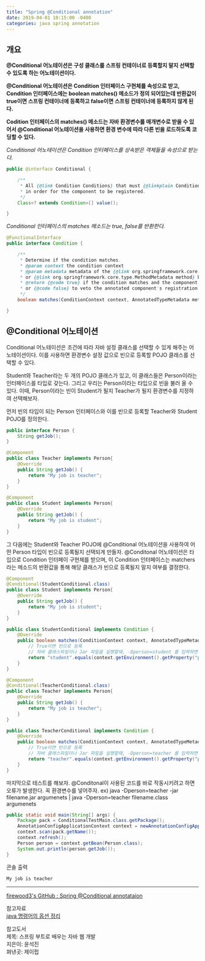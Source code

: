 ```yaml
---
title: "Spring @Conditional annotation"
date: 2019-04-01 10:15:00 -0400
categories: java spring annotation
---
```


## 개요

**@Conditional 어노테이션은 구성 클래스를 스프링 컨테이너로 등록할지 말지 선택할 수 있도록 하는 어노테이션이다.**

**@Conditional 어노테이션은 Condition 인터페이스 구현체를 속성으로 받고, Condition 인터페이스에는 boolean matches() 메소드가 정의 되어있는데 반환값이 true이면 스프링 컨테이너에 등록하고 false이면 스프링 컨테이너에 등록하지 않게 된다.**

**Codition 인터페이스의 matches() 메소드는 자바 환경변수를 매개변수로 받을 수 있어서 @Conditional 어노테이션을 사용하면 환경 변수에 따라 다른 빈을 로드하도록 코딩할 수 있다.**


*Conditional 어노테이션은 Condition 인터페이스를 상속받은 객체들을 속성으로 받는다.*
```java
public @interface Conditional {

	/**
	 * All {@link Condition Conditions} that must {@linkplain Condition#matches match}
	 * in order for the component to be registered.
	 */
	Class<? extends Condition>[] value();

}
```

*Conditional 인터페이스의 matches 메소드는 true, false를 반환한다.*
```java
@FunctionalInterface
public interface Condition {

	/**
	 * Determine if the condition matches.
	 * @param context the condition context
	 * @param metadata metadata of the {@link org.springframework.core.type.AnnotationMetadata class}
	 * or {@link org.springframework.core.type.MethodMetadata method} being checked
	 * @return {@code true} if the condition matches and the component can be registered,
	 * or {@code false} to veto the annotated component's registration
	 */
	boolean matches(ConditionContext context, AnnotatedTypeMetadata metadata);

}
```

## @Conditional 어노테이션
Conditional 어노테이션은 조건에 따라 자바 설정 클래스를 선택할 수 있게 해주는 어노테이션이다. 이를 사용하면 환경변수 설정 값으로 빈으로 등록할 POJO 클래스를 선택할 수 있다.

Student와 Teacher라는 두 개의 POJO 클래스가 있고, 이 클래스들은 Person이라는 인터페이스를 타입로 갖는다. 그리고 우리는 Person이라는 타입으로 빈을 불러 올 수 있다. 이때, Person이라는 빈이 Student가 될지 Teacher가 될지 환경변수를 지정하여 선택해보자.

먼저 빈의 타입이 되는 Person 인터페이스와 이를 빈으로 등록할 Teacher와 Student POJO를 정의한다.

```java
public interface Person {
    String getJob();
}
```

```java
@Component
public class Teacher implements Person{
    @Override
    public String getJob() {
        return "My job is teacher";
    }
}
```

```java
@Component
public class Student implements Person{
    @Override
    public String getJob() {
        return "My job is student";
    }
}
```

그 다음에는 Student와 Teacher POJO에 @Conditional 어노테이션을 사용하여 어떤 Person 타입이 빈으로 등록될지 선택되게 만들자. @Conditonal 어노테이션은 타입으로 Condition 인터페이 구현체를 받으며, 이 Condition 인터페이스는 matchers라는 메소드의 반환값을 통해 해당 클래스가 빈으로 등록될지 말지 여부를 결정한다.

```java
@Component
@Conditional(StudentConditional.class)
public class Student implements Person{
    @Override
    public String getJob() {
        return "My job is student";
    }
}
```

```java
public class StudentConditional implements Condition {
    @Override
    public boolean matches(ConditionContext context, AnnotatedTypeMetadata metadata) {
        // True이면 빈으로 등록
        // 자바 클래스파일이나 Jar 파일을 실행할때, -Dperson=student 를 입력하면 Student 빈이 등록됨!
        return "student".equals(context.getEnvironment().getProperty("person"));
    }
}
```

```java
@Component
@Conditional(TeacherConditional.class)
public class Teacher implements Person{
    @Override
    public String getJob() {
        return "My job is teacher";
    }
}
```

```java
public class TeacherConditional implements Condition {
    @Override
    public boolean matches(ConditionContext context, AnnotatedTypeMetadata metadata) {
        // True이면 빈으로 등록
        // 자바 클래스파일이나 Jar 파일을 실행할때, -Dperson=teacher 를 입력하면 Person 빈이 등록됨!
        return "teacher".equals(context.getEnvironment().getProperty("person"));
    }
}
```

마지막으로 테스트를 해보자. @Conditonal이 사용된 코드를 바로 작동시키려고 하면 오류가 발생한다. 꼭 환경변수를 넣어주자. ex) java -Dperson=teacher -jar filename.jar argumenets | java -Dperson=teacher filename.class argumenets

```java
public static void main(String[] args) {
    Package pack = ConditionalTestMain.class.getPackage();
    AnnotationConfigApplicationContext context = newAnnotationConfigApplicationContext();
    context.scan(pack.getName());
    context.refresh();
    Person person = context.getBean(Person.class);
    System.out.println(person.getJob());
}
```

콘솔 출력  

```code
My job is teacher
```

***
[firewood3's GitHub : Spring @Conditional annotataion](https://github.com/firewood3/spring/tree/master/springboot-annotations/conditional)

참고자료  
[java 명령어의 옵션 정리](http://sjava.net/2008/02/java-%EB%AA%85%EB%A0%B9%EC%96%B4%EC%9D%98-%EC%98%B5%EC%85%98-%EC%A0%95%EB%A6%AC/)

참고도서  
제목: 스프링 부트로 배우는 자바 웹 개발  
지은이: 윤석진  
펴낸곳: 제이펍  
